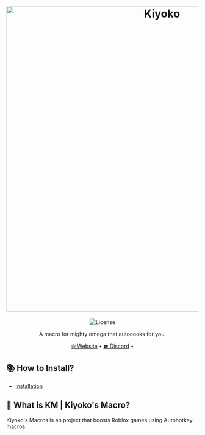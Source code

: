 <h1 align="center">
  <a href="https://discord.gg/8xPc9x4Gus" target="_blank"><img src="https://cdn.discordapp.com/attachments/805554377745235974/1217181582343934072/kiyokothumbnail.png?ex=660317af&is=65f0a2af&hm=d94644e71569f317f3eb6d80d5661d99a1d9828355e5255b1530761042dbd4d9&" alt="Kiyoko" width="800"></a>
</h1>
  <p align="center">
    <img alt="License" src="https://camo.githubusercontent.com/1fa5dd0488f9004c806e1e402a68aaa3a998554fc47f33f4dd6892cc8b39d6ff/68747470733a2f2f696d672e736869656c64732e696f2f6769746875622f6c6963656e73652f61746c61732d6f732f61746c61733f7374796c653d666f722d7468652d6261646765266c6f676f3d67697468756226636f6c6f723d314139314646"/>
  </p>
<p align="center">A macro for mighty omega that autocooks for you.</p>

<p align="center">
  <a href="" target="_blank">🌐 Website</a>
  •
  <a href="https://discord.gg/8xPc9x4Gus" target="_blank">☎️ Discord</a>
  •
</p>

## 📚 **How to Install?**
- [Installation](https://youtu.be/EF6H9WXwU94)

## 🤔 What is KM | Kiyoko's Macro?
Kiyoko's Macros is an project that boosts Roblox games using Autohotkey macros.

